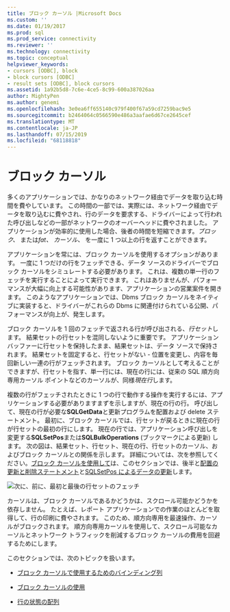 ```yaml
---
title: ブロック カーソル |Microsoft Docs
ms.custom: ''
ms.date: 01/19/2017
ms.prod: sql
ms.prod_service: connectivity
ms.reviewer: ''
ms.technology: connectivity
ms.topic: conceptual
helpviewer_keywords:
- cursors [ODBC], block
- block cursors [ODBC]
- result sets [ODBC], block cursors
ms.assetid: 1a92b5d8-7c6e-4ce5-8c99-600a387026aa
author: MightyPen
ms.author: genemi
ms.openlocfilehash: 3e0ea6ff655140c979f400f67a59cd7259bac9e5
ms.sourcegitcommit: b2464064c0566590e486a3aafae6d67ce2645cef
ms.translationtype: MT
ms.contentlocale: ja-JP
ms.lasthandoff: 07/15/2019
ms.locfileid: "68118818"
---
```

# <a name="block-cursors"></a>ブロック カーソル
多くのアプリケーションでは、かなりのネットワーク経由でデータを取り込む時間を費やしています。 この時間の一部では、実際には、ネットワーク経由でデータを取り込むに費やされ、行のデータを要求する、ドライバーによって行われた呼び出しなどの一部がネットワークのオーバーヘッドに費やされました。 アプリケーションが効率的に使用した場合、後者の時間を短縮できます。*ブロック、* または*fat、* *カーソル、* を一度に 1 つ以上の行を返すことができます。  
  
 アプリケーションを常には、ブロック カーソルを使用するオプションがあります。 一度に 1 つだけの行をフェッチできる、データ ソースのドライバーでブロック カーソルをシミュレートする必要があります。 これは、複数の単一行のフェッチを実行することによって実行できます。 これはありませんが、パフォーマンスが大幅に向上する可能性があります、アプリケーションの営業案件を開きます。 このようなアプリケーションでは、Dbms ブロック カーソルをネイティブに実装すると、ドライバーがこれらの Dbms に関連付けられている公開、パフォーマンスが向上が、発生します。  
  
 ブロック カーソルを 1 回のフェッチで返される行が呼び出される、*行セット*します。 結果セットの行セットを混同しないように重要です。 アプリケーション バッファーに行セットを保持したまま、結果セットは、データ ソースで保持されます。 結果セットを固定すると、行セットがない - 位置を変更し、内容を毎回新しい一連の行がフェッチされます。 ブロック カーソルとして考えることができますが、行セットを指す、単一行には、現在の行には、従来の SQL 順方向専用カーソル ポイントなどのカーソルが、同様*現在行*します。  
  
 複数の行がフェッチされたときに 1 つの行で動作する操作を実行するには、アプリケーションする必要がありますまずを示しますが、現在の行の行。 呼び出して、現在の行が必要な**SQLGetData**と更新プログラムを配置および delete ステートメント。 最初に、ブロック カーソルでは、行セットが戻るときに現在の行が行セットの最初の行にします。 現在の行では、アプリケーション呼び出しを変更する**SQLSetPos**または**SQLBulkOperations** (ブックマークによる更新) します。 次の図は、結果セット、行セット、現在の行、行セットのカーソル、およびブロック カーソルとの関係を示します。 詳細については、次を参照してください。[ブロック カーソルを使用して](../../../odbc/reference/develop-app/using-block-cursors.md)は、このセクションでは、後半と[配置の更新と削除ステートメント](../../../odbc/reference/develop-app/positioned-update-and-delete-statements.md)と[SQLSetPos によるデータの更新](../../../odbc/reference/develop-app/updating-data-with-sqlsetpos.md)します。  
  
 ![次に、前に、最初と最後の行セットのフェッチ](../../../odbc/reference/develop-app/media/pr20_2.gif "pr20_2")  
  
 カーソルは、ブロック カーソルであるかどうかは、スクロール可能かどうかを依存しません。 たとえば、レポート アプリケーションでの作業のほとんどを取得して、行の印刷に費やされます。 このため、順方向専用を最速操作、カーソルがブロックされます。 順方向専用カーソルを使用して、スクロール可能なカーソルとネットワーク トラフィックを削減するブロック カーソルの費用を回避するためにします。  
  
 このセクションでは、次のトピックを扱います。  
  
-   [ブロック カーソルで使用するためのバインディング列](../../../odbc/reference/develop-app/binding-columns-for-use-with-block-cursors.md)  
  
-   [ブロック カーソルの使用](../../../odbc/reference/develop-app/using-block-cursors.md)  
  
-   [行の状態の配列](../../../odbc/reference/develop-app/row-status-array.md)
